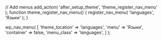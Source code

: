 


// Add menus
add_action( 'after_setup_theme', 'theme_register_nav_menu' );
function theme_register_nav_menu() {
	register_nav_menu( 'languages', 'Языки' );
}

wp_nav_menu( [
	'theme_location'  => 'languages',
	'menu'            => 'Языки',
	'container'       => false,
	'menu_class'      => 'languages',
] );

